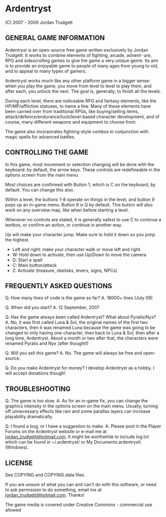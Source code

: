 # Ardentryst
(C) 2007 - 2009
Jordan Trudgett

## GENERAL GAME INFORMATION

Ardentryst is an open-source free game written exclusively by Jordan
Trudgett. It works to combine elements of fighting, arcade, advent-
ure, RPG and sidescrolling games to give the game a very unique
genre. Its aim is to provide an enjoyable game to people of many ages
from young to old, and to appeal to many types of gamers.

Ardentryst works much like any other platform game in a bigger sense:
when you play the game, you move from level to level to play them, and
after each, you unlock the next. The goal is, generally, to finish all
the levels.

During each level, there are noticeable RPG and fantasy elements, like
the HP/MP/affliction statuses, to name a few. Many of these elements
have been carried over from traditional RPGs, like buying/selling
items, attack/defence/endurance/luck/level-based character development,
and of course, many different weapons and equipment to choose from.

The game also incorporates fighting-style combos in conjunction with
magic spells for advanced battles.

## CONTROLLING THE GAME

In this game, most movement or selection changing will be done with
the keyboard: by default, the arrow keys. These controls are
redefineable in the options screen from the main menu.

Most choices are confirmed with Button 1, which is C on the keyboard,
by default. You can change this also.

Within a level, the buttons 1-8 operate on things in the level, and
button 9 pops up an in-game menu. Button 9 is Q by default. This
button will also work on any overview map, like when before starting a
level.

Whenever no controls are stated, it is generally safest to use C to
continue a textbox, or confirm an action, or continue in another way.

Up will make your character jump. Make sure to hold it down so you jump
the highest.

* Left and right: make your character walk or move left and right.
* W: Hold down to activate, then use Up/Down to move the camera
* D: Start a spell
* C: Main button/attack
* Z: Activate (treasure, obelisks, levers, signs, NPCs)

## FREQUENTLY ASKED QUESTIONS

Q. How many lines of code is the game so far?
A. 18000+ lines (July 09)

Q. When did you start?
A. 12 September, 2007

Q. Has the game always been called Ardentryst? What about Pyralis/Nyx?
A. No, it was first called Luna & Sol, the original names of the first
   two characters, then it was renamed Luna because the game was going
   to be changed to only having one character, then back to Luna &
   Sol, then after a long time, Ardentryst. About a month or two after
   that, the characters were renamed Pyralis and Nyx (after thought!)

Q. Will you sell this game?
A. No. The game will always be free and open-source.

Q. Do you make Ardentryst for money?
   I develop Ardentryst as a hobby. I will accept donations though!

## TROUBLESHOOTING

Q. The game is too slow.
A. As for an in-game fix, you can change the graphics intensity in the
   options screen on the main menu. Usually, turning off unnecessary
   effects like rain and some parallax layers can increase playability
   dramatically.

Q. I found a bug, or I have a suggestion to make.
A. Please post in the Player Forums on the Ardentryst website
   or e-mail me at jordan_trudgett@hotmail.com.
   It might be worthwhile to include log.txt which can be
   found in ~/.ardentryst/ or My Documents\.ardentryst\ (Windows).

## LICENSE

See COPYING and COPYING.data files.

If you are unsure of what you can and can't
do with this software, or need to ask
permission to do something, email me at
jordan_trudgett@hotmail.com. Thanks!

The game media is covered under Creative
Commons - commercial use allowed
